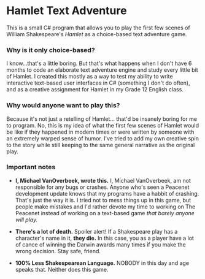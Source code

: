 # Hamlet Text Adventure

This is a small C# program that allows you to play the first few scenes of William Shakespeare's *Hamlet* as a choice-based text adventure game.

### Why is it only choice-based?

I know...that's a little boring.  But that's what happens when I don't have 6 months to code an elaborate text adventure engine and study every little bit of Hamlet.  I created this mostly as a way to test my ability to write interactive text-based user interfaces in C# (something I don't do often), and as a creative assignment for Hamlet in my Grade 12 English class.

### Why would anyone want to play this?

Because it's not just a retelling of Hamlet... that'd be insanely boring for me to program.  No, this is my idea of what the first few scenes of Hamlet would be like if they happened in modern times or were written by someone with an extremely warped sense of humor.  I've tried to add my own creative spin to the story while still keeping to the same general narrative as the original play.

### Important notes

 - **I, Michael VanOverbeek, wrote this.** I, Michael VanOverbeek, am not responsible for any bugs or crashes.  Anyone who's seen a Peacenet development update knows that my programs have a habbit of crashing.  That's just the way it is.  I tried not to mess things up in this game, but people make mistakes and I'd rather devote my time to working on The Peacenet instead of working on a text-based game *that barely anyone will play.*

 - **There's a lot of death.** Spoiler alert! If a Shakespeare play has a character's name in it, **they die.** In this case, you as a player have a lot of cance of winning the Darwin awards many times if you make the wrong decision.  Stay safe, friend.

 - **100% Less Shakespearean Language.** NOBODY in this day and age speaks that.  Neither does this game.
